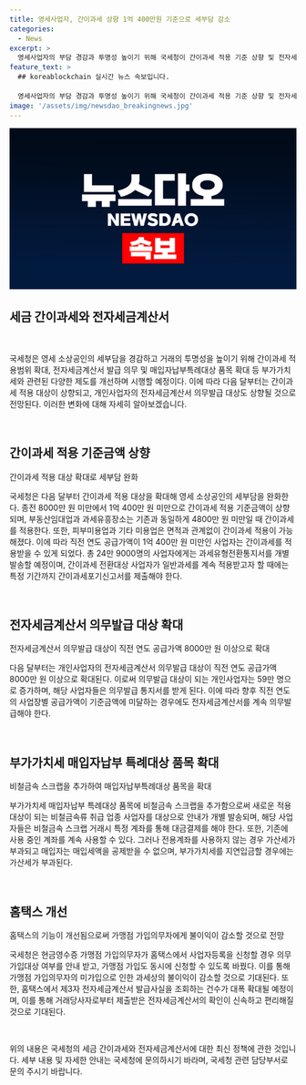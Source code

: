 ```yaml
---
title: 영세사업자, 간이과세 상향 1억 400만원 기준으로 세부담 감소
categories:
  - News
excerpt: >
  영세사업자의 부담 경감과 투명성 높이기 위해 국세청이 간이과세 적용 기준 상향 및 전자세금계산서 의무 확대 등 다양한 제도를 개선한다. 간이과세 적용 대상이 1억 400만 원으로 확대되고, 전자세금계산서 의무 대상이 8000만 원 이상 개인사업자까지 확대된다. 또한, 비철금속 스크랩을 추가하여 매입자납부 특례대상 품목 확대도 이뤄진다. 이러한 변경으로 24만 9000명의 사업자에게 과세유형 전환통지서를 발송할 예정이며, 홈택스에서 관련 정보를 확인할 수 있다. 또한, 홈택스가 개선되어 납세자의 이용편의가 높아질 것으로 전망된다.
feature_text: >
  ## koreablockchain 실시간 뉴스 속보입니다.

  영세사업자의 부담 경감과 투명성 높이기 위해 국세청이 간이과세 적용 기준 상향 및 전자세금계산서 의무 확대 등 다양한 제도를 개선한다. 간이과세 적용 대상이 1억 400만 원으로 확대되고, 전자세금계산서 의무 대상이 8000만 원 이상 개인사업자까지 확대된다. 또한, 비철금속 스크랩을 추가하여 매입자납부 특례대상 품목 확대도 이뤄진다. 이러한 변경으로 24만 9000명의 사업자에게 과세유형 전환통지서를 발송할 예정이며, 홈택스에서 관련 정보를 확인할 수 있다. 또한, 홈택스가 개선되어 납세자의 이용편의가 높아질 것으로 전망된다.
image: '/assets/img/newsdao_breakingnews.jpg'
---
```


<p><img src="/assets/img/newsdao_breakingnews.jpg" alt="koreablockchain 속보" /></p>

<h2 data-ke-size="size26">세금 간이과세와 전자세금계산서</h2>

<p data-ke-size="size16">&nbsp;</p>

<p>국세청은 영세 소상공인의 세부담을 경감하고 거래의 투명성을 높이기 위해 간이과세 적용범위 확대, 전자세금계산서 발급 의무 및 매입자납부특례대상 품목 확대 등 부가가치세와 관련된 다양한 제도를 개선하며 시행할 예정이다. 이에 따라 다음 달부터는 간이과세 적용 대상이 상향되고, 개인사업자의 전자세금계산서 의무발급 대상도 상향될 것으로 전망된다. 이러한 변화에 대해 자세히 알아보겠습니다.</p>

<p data-ke-size="size16">&nbsp;</p>

<h2 data-ke-size="size24">간이과세 적용 기준금액 상향</h2>

<p data-ke-size="size16">간이과세 적용 대상 확대로 세부담 완화</p>

<p>국세청은 다음 달부터 간이과세 적용 대상을 확대해 영세 소상공인의 세부담을 완화한다. 종전 8000만 원 미만에서 1억 400만 원 미만으로 간이과세 적용 기준금액이 상향되며, 부동산임대업과 과세유흥장소는 기존과 동일하게 4800만 원 미만일 때 간이과세를 적용한다. 또한, 피부미용업과 기타 미용업은 면적과 관계없이 간이과세 적용이 가능해졌다. 이에 따라 직전 연도 공급가액이 1억 400만 원 미만인 사업자는 간이과세를 적용받을 수 있게 되었다. 총 24만 9000명의 사업자에게는 과세유형전환통지서를 개별 발송할 예정이며, 간이과세 전환대상 사업자가 일반과세를 계속 적용받고자 할 때에는 특정 기간까지 간이과세포기신고서를 제출해야 한다.</p>

<p data-ke-size="size16">&nbsp;</p>

<h2 data-ke-size="size24">전자세금계산서 의무발급 대상 확대</h2>

<p data-ke-size="size16">전자세금계산서 의무발급 대상이 직전 연도 공급가액 8000만 원 이상으로 확대</p>

<p>다음 달부터는 개인사업자의 전자세금계산서 의무발급 대상이 직전 연도 공급가액 8000만 원 이상으로 확대된다. 이로써 의무발급 대상이 되는 개인사업자는 59만 명으로 증가하며, 해당 사업자들은 의무발급 통지서를 받게 된다. 이에 따라 향후 직전 연도의 사업장별 공급가액이 기준금액에 미달하는 경우에도 전자세금계산서를 계속 의무발급해야 한다.</p>

<p data-ke-size="size16">&nbsp;</p>

<h2 data-ke-size="size24">부가가치세 매입자납부 특례대상 품목 확대</h2>

<p data-ke-size="size16">비철금속 스크랩을 추가하여 매입자납부특례대상 품목을 확대</p>

<p>부가가치세 매입자납부 특례대상 품목에 비철금속 스크랩을 추가함으로써 새로운 적용대상이 되는 비철금속류 취급 업종 사업자를 대상으로 안내가 개별 발송되며, 해당 사업자들은 비철금속 스크랩 거래시 특정 계좌를 통해 대금결제를 해야 한다. 또한, 기존에 사용 중인 계좌를 계속 사용할 수 있다. 그러나 전용계좌를 사용하지 않는 경우 가산세가 부과되고 매입자는 매입세액을 공제받을 수 없으며, 부가가치세를 지연입금할 경우에는 가산세가 부과된다.</p>

<p data-ke-size="size16">&nbsp;</p>

<h2 data-ke-size="size24">홈택스 개선</h2>

<p data-ke-size="size16">홈택스의 기능이 개선됨으로써 가맹점 가입의무자에게 불이익이 감소할 것으로 전망</p>

<p>국세청은 현금영수증 가맹점 가입의무자가 홈택스에서 사업자등록을 신청할 경우 의무가입대상 여부를 안내 받고, 가맹점 가입도 동시에 신청할 수 있도록 바꿨다. 이를 통해 가맹점 가입의무자의 미가입으로 인한 과세상의 불이익이 감소할 것으로 기대된다. 또한, 홈택스에서 제3자 전자세금계산서 발급사실을 조회하는 건수가 대폭 확대될 예정이며, 이를 통해 거래당사자로부터 제출받은 전자세금계산서의 확인이 신속하고 편리해질 것으로 기대된다.</p>

<p data-ke-size="size16">&nbsp;</p>

<p>위의 내용은 국세청의 세금 간이과세와 전자세금계산서에 대한 최신 정책에 관한 것입니다. 세부 내용 및 자세한 안내는 국세청에 문의하시기 바라며, 국세청 관련 담당부서로  문의 주시기 바랍니다.</p>

